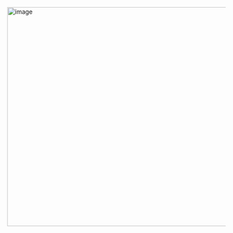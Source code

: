 
<img width="1008" height="507" alt="image" src="https://github.com/user-attachments/assets/ecf876f3-f509-4982-a457-44219af06f75" />

